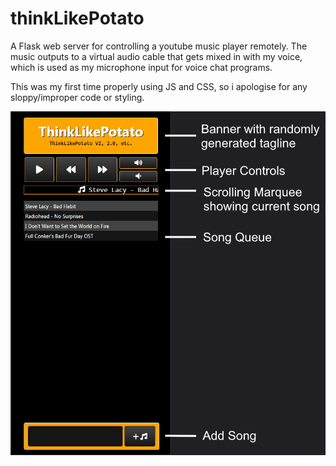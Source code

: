 # thinkLikePotato
A Flask web server for controlling a youtube music player remotely.
The music outputs to a virtual audio cable that gets mixed in with my voice, which is used as my microphone input for voice chat programs.

This was my first time properly using JS and CSS, so i apologise for any sloppy/improper code or styling.

![](tlp-demo.jpg)

